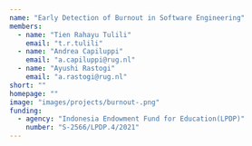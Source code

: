 ```yaml
---
name: "Early Detection of Burnout in Software Engineering"
members:
  - name: "Tien Rahayu Tulili"
    email: "t.r.tulili"
  - name: "Andrea Capiluppi"
    email: "a.capiluppi@rug.nl"
  - name: "Ayushi Rastogi"
    email: "a.rastogi@rug.nl"
short: ""
homepage: ""
image: "images/projects/burnout-.png"
funding:
  - agency: "Indonesia Endowment Fund for Education(LPDP)"
    number: "S-2566/LPDP.4/2021"
---
```

